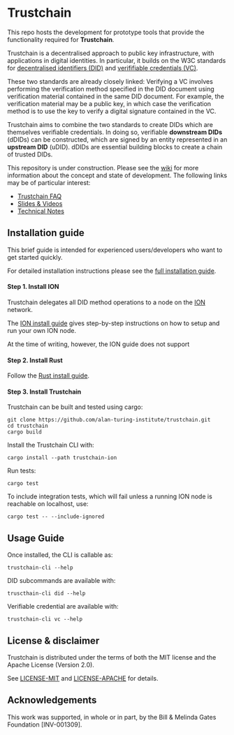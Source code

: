 # Trustchain

This repo hosts the development for prototype tools that provide the functionality required for **Trustchain**.

Trustchain is a decentralised approach to public key infrastructure, with applications in digital identities. In particular, it builds on the W3C standards for [decentralised identifiers (DID)](https://www.w3.org/TR/did-core/) and [verififiable credentials (VC)](https://www.w3.org/TR/did-core/).

These two standards are already closely linked: Verifying a VC involves performing the verification method specified in the DID document using verification material contained in the same DID document. For example, the verification material may be a public key, in which case the verification method is to use the key to verify a digital signature contained in the VC.

Trustchain aims to combine the two standards to create DIDs which are themselves verifiable credentials. In doing so, verifiable **downstream DIDs** (dDIDs) can be constructed, which are signed by an entity represented in an **upstream DID** (uDID). dDIDs are essential building blocks to create a chain of trusted DIDs.

This repository is under construction. Please see the [wiki](https://github.com/alan-turing-institute/trustchain/wiki) for more information about the concept and state of development. The following links may be of particular interest:
- [Trustchain FAQ](https://github.com/alan-turing-institute/trustchain/wiki/Trustchain-FAQ)
- [Slides & Videos](https://github.com/alan-turing-institute/trustchain/wiki#communication)
- [Technical Notes](https://github.com/alan-turing-institute/trustchain/wiki/Trustchain-Technical-Notes)

## Installation guide
This brief guide is intended for experienced users/developers who want to get started quickly.

For detailed installation instructions please see the [full installation guide](TODO).

#### Step 1. Install ION
Trustchain delegates all DID method operations to a node on the [ION](https://identity.foundation/ion/) network.

The [ION install guide](https://identity.foundation/ion/install-guide/) gives step-by-step instructions on how to setup and run your own ION node.

At the time of writing, however, the ION guide does not support

#### Step 2. Install Rust
Follow the [Rust install guide](https://www.rust-lang.org/tools/install).

#### Step 3. Install Trustchain
Trustchain can be built and tested using cargo:
```
git clone https://github.com/alan-turing-institute/trustchain.git
cd trustchain
cargo build
```
Install the Trustchain CLI with:
```shell
cargo install --path trustchain-ion
```
Run tests:
```
cargo test
```
To include integration tests, which will fail unless a running ION node is reachable on localhost, use:
```
cargo test -- --include-ignored
```

## Usage Guide
Once installed, the CLI is callable as:
```
trustchain-cli --help
```
DID subcommands are available with:
```
truscthain-cli did --help
```
Verifiable credential are available with:
```
trustchain-cli vc --help
```

## License & disclaimer
Trustchain is distributed under the terms of both the MIT license and the Apache License (Version 2.0).

See [LICENSE-MIT](LICENSE-MIT) and [LICENSE-APACHE](LICENSE-APACHE) for details.

## Acknowledgements
This work was supported, in whole or in part, by the Bill & Melinda Gates Foundation [INV-001309].
